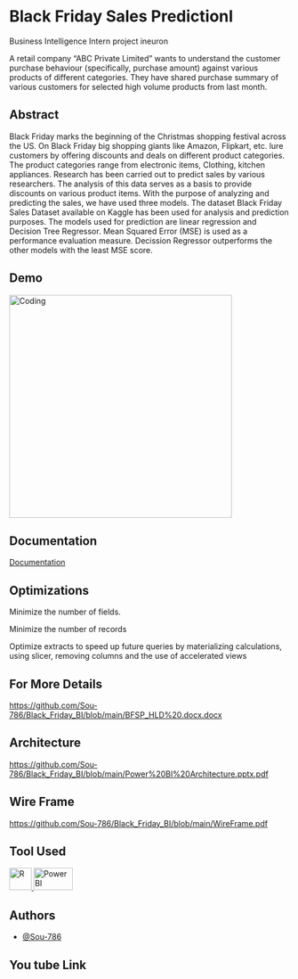# Black Friday Sales PredictionI
Business Intelligence Intern project ineuron

A retail company “ABC Private Limited” wants to understand the customer purchase behaviour (specifically, purchase amount) against various products of different categories. They have shared purchase summary of various customers for selected high volume products from last month.



## Abstract
Black Friday marks the beginning of the Christmas shopping festival across the US. On Black Friday big shopping giants like Amazon, Flipkart, etc. 
lure customers by offering discounts and deals on different product categories. The product categories range from electronic items, Clothing, kitchen appliances. 
Research has been carried out to predict sales by various researchers. The analysis of this data serves as a basis to provide discounts on various product items. 
With the purpose of analyzing and predicting the sales, we have used three models. 
The dataset Black Friday Sales Dataset available on Kaggle has been used for analysis and prediction purposes. The models used for prediction are linear regression and Decision Tree Regressor.
Mean Squared Error (MSE) is used as a performance evaluation measure. Decission Regressor outperforms the other models with the least MSE score.

## Demo

<img align="center" alt="Coding" width="400" src="https://media.giphy.com/media/PlgLC8Qp0BSqGrW2e8/giphy.gif">

## Documentation

[Documentation](https://github.com/Sou-786/Black_Friday_BI/blob/main/DPR_BFSP.pptx)

  
## Optimizations

Minimize the number of fields.

Minimize the number of records

Optimize extracts to speed up future queries by materializing calculations, using slicer, removing
columns and the use of accelerated views


## For More Details
https://github.com/Sou-786/Black_Friday_BI/blob/main/BFSP_HLD%20.docx.docx

## Architecture
https://github.com/Sou-786/Black_Friday_BI/blob/main/Power%20BI%20Architecture.pptx.pdf

## Wire Frame
https://github.com/Sou-786/Black_Friday_BI/blob/main/WireFrame.pdf

## Tool Used
<a href="https://www.r-project.org/" target="_blank"> <img src="https://www.vectorlogo.zone/logos/r-project/r-project-official.svg" alt="R" width="40" height="40"/> </a> <a href="https://powerbi.microsoft.com//" target="_blank"> <img src="https://sereviso.com/wp-content/uploads/2018/06/power-bi-1.jpg" alt="Power BI" width="70" height="40"/> </a>
## Authors

- [@Sou-786](https://www.github.com/Sou-786)
 
## You tube Link
 
  

